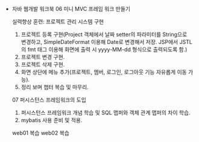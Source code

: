 - 자바 웹개발 워크북
  06 미니 MVC 프레임 워크 만들기

  실력향상 훈련: 프로젝트 관리 시스템 구현

  1. 프로젝트 등록 구현(Project 객체에서 날짜 setter의 파라미터를 String으로 변경하고, SimpleDateFormat 이용해 Date로 변경해서 저장. JSP에서 JSTL의 fmt 태그 이용해 화면에 출력 시 yyyy-MM-dd 형식으로 출력되도록 함.)
  2. 프로젝트 변경 구현.
  3. 프로젝트 삭제 구현.
  4. 화면 상단에 메뉴 추가(프로젝트, 멤버, 로그인, 로그아웃 기능 자유롭게 이동 가능).
  5. 정리 보며 챕터 복습 및 마무리.

  07 퍼시스턴스 프레임워크의 도입

  1.  퍼시스턴스 프레임워크 개념 학습 및 SQL 맵퍼와 객체 관계 맵퍼의 차이 학습.
  2.  mybatis 사용 준비 및 적용.

  web01 복습
  web02 복습
